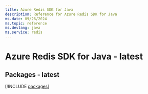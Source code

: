 ```yaml
---
title: Azure Redis SDK for Java
description: Reference for Azure Redis SDK for Java
ms.date: 09/26/2024
ms.topic: reference
ms.devlang: java
ms.service: redis
---
```

# Azure Redis SDK for Java - latest
## Packages - latest
[!INCLUDE [packages](redis-index.md)]